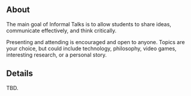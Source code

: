 ## About

The main goal of Informal Talks is to allow students to share ideas, communicate effectively, and think critically. 

Presenting and attending is encouraged and open to anyone. Topics are your choice, but could include technology, philosophy, video games, interesting research, or a personal story.

## Details

TBD.